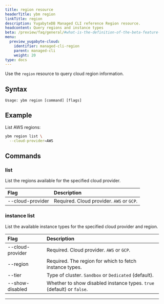 ```yaml
---
title: region resource
headerTitle: ybm region
linkTitle: region
description: YugabyteDB Managed CLI reference Region resource.
headcontent: Query regions and instance types
beta: /preview/faq/general/#what-is-the-definition-of-the-beta-feature-tag
menu:
  preview_yugabyte-cloud:
    identifier: managed-cli-region
    parent: managed-cli
    weight: 20
type: docs
---
```


Use the `region` resource to query cloud region information.

## Syntax

```text
Usage: ybm region [command] [flags]
```

## Example

List AWS regions:

```sh
ybm region list \
  --cloud-provider=AWS
```

## Commands

### list

List the regions available for the specified cloud provider.

| Flag | Description |
| :--- | :--- |
| --cloud-provider | Required. Cloud provider. `AWS` or `GCP`. |

### instance list

List the available instance types for the specified cloud provider and region.

| Flag | Description |
| :--- | :--- |
| --cloud-provider | Required. Cloud provider. `AWS` or `GCP`. |
| --region | Required. The region for which to fetch instance types. |
| --tier | Type of cluster. `Sandbox` or `Dedicated` (default). |
| --show-disabled | Whether to show disabled instance types. `true` (default) or `false`.

-----

<!--
### cdc-sink

Use the `cdc-sink` resource to create, update, and delete CDC sinks.

```text
Usage: ybm cdc-sink [command] [flags]
```

Examples:

- Create a CDC sink:

  ```sh
  ybm cdc_sink create \
      --name=sink-2 \
      --hostname=kafka.self.us \
      --auth-type=BASIC \
      --cdc-sink-type=KAFKA \
      --username=admin \
      --password=password
  ```

### create

--name=_name_
: Name for the sink.

--hostname=_host_
: Hostname of the CDC sink.

--auth-type=_authorization_
: Authorization type of the sink. `basic`

--cdc-sink-type=_type_
: Type of CDC sink.

--username=_name_
: Sink user name.

--password=_password_
: Sink user password.

### list

--name=_name_
: Name of the sink.

### update

--name=_name_
: Name of the sink.

--new-name=_name_
: New name for the sink.

--username=_name_
: Sink user name.

--password=_password_
: Sink user password.

### delete

--name=_name_
: Name of the sink.

-----

### cdc-stream

Use the `cdc-stream` resource to create, update, and delete CDC streams.

```text
Usage: ybm cdc-stream [command] [flags]
```

Examples:

- Create a CDC stream:

  ```sh
  ybm cdc-stream create \
      --cluster-name=cluster-1 \
      --name=stream-2 \
      --tables=table1,table2 \
      --sink=mysink \
      --db-name=mydatabase \
      --snapshot-existing-data=true \
      --kafka-prefix=prefix
  ```

### create

--cluster-name=_name_
: Name of the cluster with the tables you want to stream.

--name=_name_
: Name for the stream.

--tables=_table names_
: List of tables the CDC stream will listen to.

--sink=_sink_
: Destination sink for the stream.

--db-name=_database name_
: Database that the Cdc Stream will listen to.

--snapshot-existing-data=_bool_
: Whether to snapshot the existing data in the database.

--kafka-prefix=_prefix_
: Prefix for the Kafka topics.

### list

--cluster-name=_name_
: Name of the cluster with the streams you want to fetch.

--name=_name_
: Name of the CDC stream.

### update

--cluster-name=_name_
: Name of the cluster with the tables you want to stream.

--name=_name_
: Name of the stream.

--tables=_table names_
: List of tables the CDC stream will listen to.

--new-name=_name_
: New name for the stream.

### delete

--cluster-name=_name_
: Name of the cluster with the stream to delete.

--name=_name_
: Name of the stream.

----->

